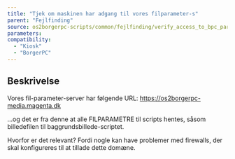 ```yaml
---
title: "Tjek om maskinen har adgang til vores filparameter-s"
parent: "Fejlfinding"
source: os2borgerpc-scripts/common/fejlfinding/verify_access_to_bpc_parameter_storage.sh
parameters:
compatibility:
  - "Kiosk"
  - "BorgerPC"
---
```


## Beskrivelse
Vores fil-parameter-server har følgende URL:
https://os2borgerpc-media.magenta.dk

...og det er fra denne at alle FILPARAMETRE til scripts hentes, såsom billedefilen til baggrundsbillede-scriptet.

Hvorfor er det relevant? Fordi nogle kan have problemer med firewalls, der skal konfigureres til at tillade dette domæne.